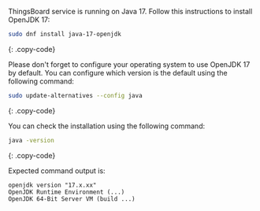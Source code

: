 ThingsBoard service is running on Java 17. Follow this instructions to install OpenJDK 17:

```bash
sudo dnf install java-17-openjdk
```
{: .copy-code}

Please don't forget to configure your operating system to use OpenJDK 17 by default. 
You can configure which version is the default using the following command:

```bash
sudo update-alternatives --config java
```
{: .copy-code}

You can check the installation using the following command:

```bash
java -version
```
{: .copy-code}

Expected command output is:

```text
openjdk version "17.x.xx"
OpenJDK Runtime Environment (...)
OpenJDK 64-Bit Server VM (build ...)
```
